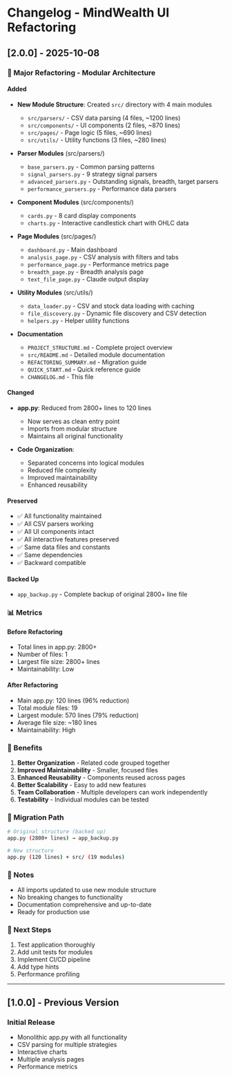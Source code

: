 # Changelog - MindWealth UI Refactoring

## [2.0.0] - 2025-10-08

### 🎉 Major Refactoring - Modular Architecture

#### Added
- **New Module Structure**: Created `src/` directory with 4 main modules
  - `src/parsers/` - CSV data parsing (4 files, ~1200 lines)
  - `src/components/` - UI components (2 files, ~870 lines)
  - `src/pages/` - Page logic (5 files, ~690 lines)
  - `src/utils/` - Utility functions (3 files, ~280 lines)

- **Parser Modules** (src/parsers/)
  - `base_parsers.py` - Common parsing patterns
  - `signal_parsers.py` - 9 strategy signal parsers
  - `advanced_parsers.py` - Outstanding signals, breadth, target parsers
  - `performance_parsers.py` - Performance data parsers

- **Component Modules** (src/components/)
  - `cards.py` - 8 card display components
  - `charts.py` - Interactive candlestick chart with OHLC data

- **Page Modules** (src/pages/)
  - `dashboard.py` - Main dashboard
  - `analysis_page.py` - CSV analysis with filters and tabs
  - `performance_page.py` - Performance metrics page
  - `breadth_page.py` - Breadth analysis page
  - `text_file_page.py` - Claude output display

- **Utility Modules** (src/utils/)
  - `data_loader.py` - CSV and stock data loading with caching
  - `file_discovery.py` - Dynamic file discovery and CSV detection
  - `helpers.py` - Helper utility functions

- **Documentation**
  - `PROJECT_STRUCTURE.md` - Complete project overview
  - `src/README.md` - Detailed module documentation
  - `REFACTORING_SUMMARY.md` - Migration guide
  - `QUICK_START.md` - Quick reference guide
  - `CHANGELOG.md` - This file

#### Changed
- **app.py**: Reduced from 2800+ lines to 120 lines
  - Now serves as clean entry point
  - Imports from modular structure
  - Maintains all original functionality

- **Code Organization**:
  - Separated concerns into logical modules
  - Reduced file complexity
  - Improved maintainability
  - Enhanced reusability

#### Preserved
- ✅ All functionality maintained
- ✅ All CSV parsers working
- ✅ All UI components intact
- ✅ All interactive features preserved
- ✅ Same data files and constants
- ✅ Same dependencies
- ✅ Backward compatible

#### Backed Up
- `app_backup.py` - Complete backup of original 2800+ line file

### 📊 Metrics

#### Before Refactoring
- Total lines in app.py: 2800+
- Number of files: 1
- Largest file size: 2800+ lines
- Maintainability: Low

#### After Refactoring
- Main app.py: 120 lines (96% reduction)
- Total module files: 19
- Largest module: 570 lines (79% reduction)
- Average file size: ~180 lines
- Maintainability: High

### 🎯 Benefits

1. **Better Organization** - Related code grouped together
2. **Improved Maintainability** - Smaller, focused files
3. **Enhanced Reusability** - Components reused across pages
4. **Better Scalability** - Easy to add new features
5. **Team Collaboration** - Multiple developers can work independently
6. **Testability** - Individual modules can be tested

### 🔄 Migration Path

```bash
# Original structure (backed up)
app.py (2800+ lines) → app_backup.py

# New structure
app.py (120 lines) + src/ (19 modules)
```

### 📝 Notes

- All imports updated to use new module structure
- No breaking changes to functionality
- Documentation comprehensive and up-to-date
- Ready for production use

### 🚀 Next Steps

1. Test application thoroughly
2. Add unit tests for modules
3. Implement CI/CD pipeline
4. Add type hints
5. Performance profiling

---

## [1.0.0] - Previous Version

### Initial Release
- Monolithic app.py with all functionality
- CSV parsing for multiple strategies
- Interactive charts
- Multiple analysis pages
- Performance metrics

